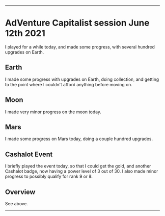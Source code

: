 
***

# AdVenture Capitalist session June 12th 2021

I played for a while today, and made some progress, with several hundred upgrades on Earth.

## Earth

I made some progress with upgrades on Earth, doing collection, and getting to the point where I couldn't afford anything before moving on.

## Moon

I made very minor progress on the moon today.

## Mars

I made some progress on Mars today, doing a couple hundred upgrades.

## Cashalot Event

I briefly played the event today, so that I could get the gold, and another Cashalot badge, now having a power level of 3 out of 30. I also made minor progress to possibly qualify for rank 9 or 8.

## Overview

See above.

***

